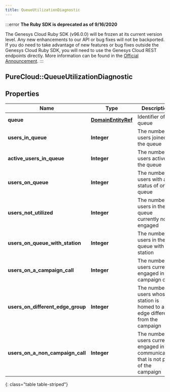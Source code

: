 ```yaml
---
title: QueueUtilizationDiagnostic
---
```


:::error
**The Ruby SDK is deprecated as of 9/16/2020**

The Genesys Cloud Ruby SDK (v96.0.0) will be frozen at its current version level. Any new enhancements to our API or bug fixes will not be backported. If you do need to take advantage of new features or bug fixes outside the Genesys Cloud Ruby SDK, you will need to use the Genesys Cloud REST endpoints directly. More information can be found in the [Official Announcement](https://developer.mypurecloud.com/forum/t/announcement-genesys-cloud-ruby-sdk-end-of-life/8850).
:::


## PureCloud::QueueUtilizationDiagnostic

## Properties

|Name | Type | Description | Notes|
|------------ | ------------- | ------------- | -------------|
| **queue** | [**DomainEntityRef**](DomainEntityRef.html) | Identifier of the queue | [optional] |
| **users_in_queue** | **Integer** | The number of users joined to the queue | [optional] |
| **active_users_in_queue** | **Integer** | The number of users active on the queue | [optional] |
| **users_on_queue** | **Integer** | The number of users with a status of on-queue | [optional] |
| **users_not_utilized** | **Integer** | The number of users in the queue currently not engaged | [optional] |
| **users_on_queue_with_station** | **Integer** | The number of users in the queue with a station | [optional] |
| **users_on_a_campaign_call** | **Integer** | The number of users currently engaged in a campaign call | [optional] |
| **users_on_different_edge_group** | **Integer** | The number of users whose station is homed to an edge different from the campaign | [optional] |
| **users_on_a_non_campaign_call** | **Integer** | The number of users currently engaged in a communication that is not part of the campaign | [optional] |
{: class="table table-striped"}


